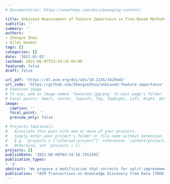 ```yaml
---
# Documentation: https://wowchemy.com/docs/managing-content/

title: Unbiased Measurement of Feature Importance in Tree-Based Methods
subtitle: ''
summary: ''
authors:
- Zhengze Zhou
- Giles Hooker
tags: []
categories: []
date: '2021-01-01'
lastmod: 2021-06-07T23:34:16-04:00
featured: false
draft: false

url_pdf: 'https://dl.acm.org/doi/abs/10.1145/3429445'
url_code: 'https://github.com/ZhengzeZhou/unbiased-feature-importance'
# Featured image
# To use, add an image named `featured.jpg/png` to your page's folder.
# Focal points: Smart, Center, TopLeft, Top, TopRight, Left, Right, BottomLeft, Bottom, BottomRight.
image:
  caption: ''
  focal_point: ''
  preview_only: false

# Projects (optional).
#   Associate this post with one or more of your projects.
#   Simply enter your project's folder or file name without extension.
#   E.g. `projects = ["internal-project"]` references `content/project/deep-learning/index.md`.
#   Otherwise, set `projects = []`.
projects: []
publishDate: '2021-06-08T03:34:16.755158Z'
publication_types:
- '2'
abstract: 'We propose a modification that corrects for split-improvement variable importance measures in Random Forests and other tree-based methods. These methods have been shown to be biased towards increasing the importance of features with more potential splits. We show that by appropriately incorporating split-improvement as measured on out of sample data, this bias can be corrected yielding better summaries and screening tools.'
publication: '*ACM Transactions on Knowledge Discovery from Data (TKDD)*'
---
```

